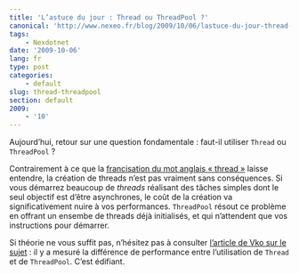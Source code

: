 ```yaml
---
title: 'L’astuce du jour : Thread ou ThreadPool ?'
canonical: 'http://www.nexeo.fr/blog/2009/10/06/lastuce-du-jour-thread-ou-threadpool/'
tags:
    - Nexdotnet
date: '2009-10-06'
lang: fr
type: post
categories:
    - default
slug: thread-threadpool
section: default
2009:
    - '10'
---
```


Aujourd’hui, retour sur une question fondamentale : faut-il utiliser `Thread` ou `ThreadPool` ?

Contrairement à ce que la [francisation du mot anglais «&nbsp;thread&nbsp;»](http://fr.wikipedia.org/wiki/Processus_l%C3%A9ger) laisse entendre, la création de threads n’est pas vraiment sans conséquences. Si vous démarrez beaucoup de <em lang="en">threads</em> réalisant des tâches simples dont le seul objectif est d’être asynchrones, le coût de la création va significativement nuire à vos performances. `ThreadPool` résout ce problème en offrant un ensembe de threads déjà initialisés, et qui n’attendent que vos instructions pour démarrer.

Si théorie ne vous suffit pas, n’hésitez pas à consulter [l’article de Vko sur le sujet](http://blogs.codes-sources.com/vko/archive/2009/09/16/thread-ou-threadpool.aspx) : il y a mesuré la différence de performance entre l’utilisation de `Thread` et de `ThreadPool`. C’est édifiant.
